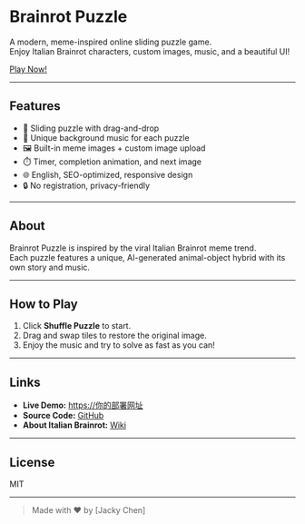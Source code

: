 # Brainrot Puzzle

A modern, meme-inspired online sliding puzzle game.  
Enjoy Italian Brainrot characters, custom images, music, and a beautiful UI!

[Play Now!](https://brainrotpuzzle.org) <!-- 替换为你的实际网址 -->

---

## Features

- 🧩 Sliding puzzle with drag-and-drop
- 🎵 Unique background music for each puzzle
- 🖼️ Built-in meme images + custom image upload
- ⏱️ Timer, completion animation, and next image
- 🌐 English, SEO-optimized, responsive design
- 🔒 No registration, privacy-friendly

---

## About

Brainrot Puzzle is inspired by the viral Italian Brainrot meme trend.  
Each puzzle features a unique, AI-generated animal-object hybrid with its own story and music.

---

## How to Play

1. Click **Shuffle Puzzle** to start.
2. Drag and swap tiles to restore the original image.
3. Enjoy the music and try to solve as fast as you can!

---

## Links

- **Live Demo:** [https://你的部署网址](https://你的部署网址)
- **Source Code:** [GitHub](https://github.com/你的用户名/brainrot-puzzle)
- **About Italian Brainrot:** [Wiki](https://italianbrainrot.miraheze.org/wiki/Main_Page)

---

## License

MIT

---

> Made with ❤️ by [Jacky Chen]
